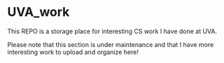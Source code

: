 # UVA_work

This REPO is a storage place for interesting CS work I have done at UVA. 

Please note that this section is under maintenance and that I have more interesting work to upload and organize here!
